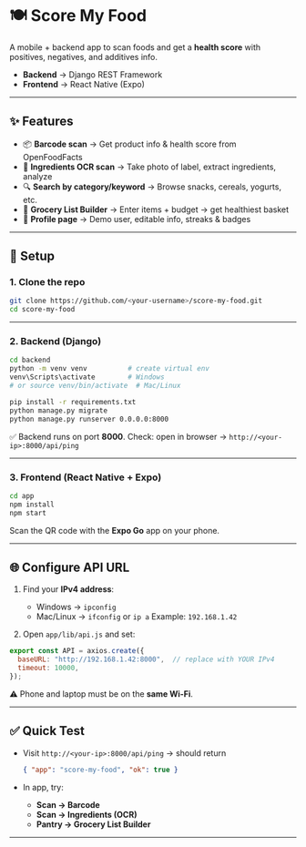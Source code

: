 
# 🍽️ Score My Food

A mobile + backend app to scan foods and get a **health score** with positives, negatives, and additives info.

* **Backend** → Django REST Framework
* **Frontend** → React Native (Expo)

---

## ✨ Features

* 📦 **Barcode scan** → Get product info & health score from OpenFoodFacts
* 📝 **Ingredients OCR scan** → Take photo of label, extract ingredients, analyze
* 🔍 **Search by category/keyword** → Browse snacks, cereals, yogurts, etc.
* 🛒 **Grocery List Builder** → Enter items + budget → get healthiest basket
* 👤 **Profile page** → Demo user, editable info, streaks & badges

---

## 🚀 Setup

### 1. Clone the repo

```bash
git clone https://github.com/<your-username>/score-my-food.git
cd score-my-food
```

---

### 2. Backend (Django)

```bash
cd backend
python -m venv venv          # create virtual env
venv\Scripts\activate        # Windows
# or source venv/bin/activate  # Mac/Linux

pip install -r requirements.txt
python manage.py migrate
python manage.py runserver 0.0.0.0:8000
```

✅ Backend runs on port **8000**.
Check: open in browser → `http://<your-ip>:8000/api/ping`

---

### 3. Frontend (React Native + Expo)

```bash
cd app
npm install
npm start
```

Scan the QR code with the **Expo Go** app on your phone.

---

## 🌐 Configure API URL

1. Find your **IPv4 address**:

   * Windows → `ipconfig`
   * Mac/Linux → `ifconfig` or `ip a`
     Example: `192.168.1.42`

2. Open `app/lib/api.js` and set:

```js
export const API = axios.create({
  baseURL: "http://192.168.1.42:8000",  // replace with YOUR IPv4
  timeout: 10000,
});
```

⚠️ Phone and laptop must be on the **same Wi-Fi**.

---

## ✅ Quick Test

* Visit `http://<your-ip>:8000/api/ping` → should return

  ```json
  { "app": "score-my-food", "ok": true }
  ```

* In app, try:

  * **Scan → Barcode**
  * **Scan → Ingredients (OCR)**
  * **Pantry → Grocery List Builder**

---
